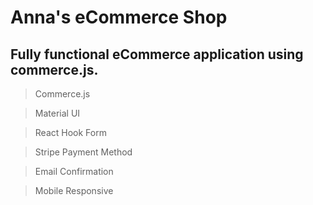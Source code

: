 # Anna's eCommerce Shop

## Fully functional eCommerce application using commerce.js.

> Commerce.js

> Material UI

> React Hook Form

> Stripe Payment Method

> Email Confirmation

> Mobile Responsive
